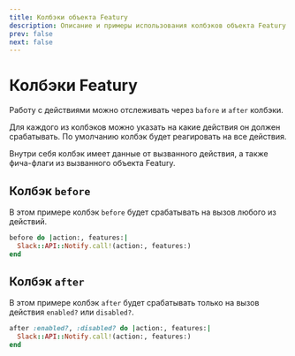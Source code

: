 ```yaml
---
title: Колбэки объекта Featury
description: Описание и примеры использования колбэков объекта Featury
prev: false
next: false
---
```


# Колбэки Featury

Работу с действиями можно отслеживать через `bafore` и `after` колбэки.

Для каждого из колбэков можно указать на какие действия он должен срабатывать.
По умолчанию колбэк будет реагировать на все действия.

Внутри себя колбэк имеет данные от вызванного действия,
а также фича-флаги из вызванного объекта Featury.

## Колбэк `before`

В этом примере колбэк `before` будет срабатывать на вызов любого из действий.

```ruby
before do |action:, features:|
  Slack::API::Notify.call!(action:, features:)
end
```

## Колбэк `after`

В этом примере колбэк `after` будет срабатывать только на вызов действия `enabled?` или `disabled?`.

```ruby
after :enabled?, :disabled? do |action:, features:|
  Slack::API::Notify.call!(action:, features:)
end
```

